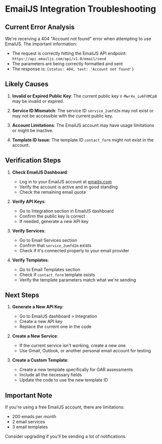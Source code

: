 # EmailJS Integration Troubleshooting

## Current Error Analysis

We're receiving a 404 "Account not found" error when attempting to use EmailJS. The important information:

- The request is correctly hitting the EmailJS API endpoint: `https://api.emailjs.com/api/v1.0/email/send`
- The parameters are being correctly formatted and sent
- The response is: `{status: 404, text: 'Account not found'}`

## Likely Causes

1. **Invalid or Expired Public Key**: The current public key `V-Mwr4x_iu6FVMCpB` may be invalid or expired.

2. **Service ID Mismatch**: The service ID `service_2umfd2m` may not exist or may not be accessible with the current public key.

3. **Account Limitations**: The EmailJS account may have usage limitations or might be inactive.

4. **Template ID Issue**: The template ID `contact_form` might not exist in the account.

## Verification Steps

1. **Check EmailJS Dashboard**:
   - Log in to your EmailJS account at [emailjs.com](https://dashboard.emailjs.com/admin)
   - Verify the account is active and in good standing
   - Check the remaining email quota

2. **Verify API Keys**:
   - Go to Integration section in EmailJS dashboard
   - Confirm the public key is correct
   - If needed, generate a new API key

3. **Verify Services**:
   - Go to Email Services section
   - Confirm that `service_2umfd2m` exists
   - Check if it's connected properly to your email provider

4. **Verify Templates**:
   - Go to Email Templates section
   - Check if `contact_form` template exists
   - Verify the template parameters match what we're sending

## Next Steps

1. **Generate a New API Key**:
   - Go to EmailJS dashboard > Integration
   - Create a new API key
   - Replace the current one in the code

2. **Create a New Service**:
   - If the current service isn't working, create a new one
   - Use Gmail, Outlook, or another personal email account for testing

3. **Create a Custom Template**:
   - Create a new template specifically for GAR assessments
   - Include all the necessary fields
   - Update the code to use the new template ID

## Important Note

If you're using a free EmailJS account, there are limitations:
- 200 emails per month
- 2 email services
- 3 email templates

Consider upgrading if you'll be sending a lot of notifications.